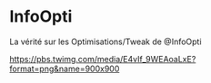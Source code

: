 # InfoOpti
La vérité sur les Optimisations/Tweak de @InfoOpti

https://pbs.twimg.com/media/E4vIf_9WEAoaLxE?format=png&name=900x900
